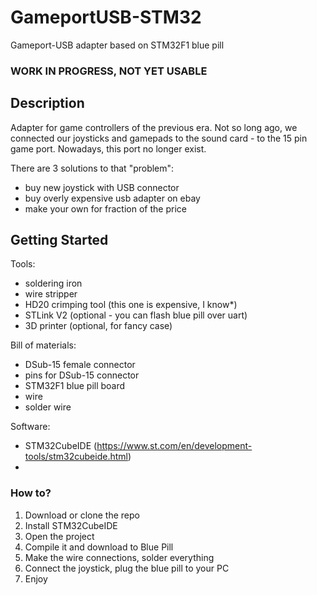 # GameportUSB-STM32
Gameport-USB adapter based on STM32F1 blue pill


### WORK IN PROGRESS, NOT YET USABLE


## Description

Adapter for game controllers of the previous era.
Not so long ago, we connected our joysticks and gamepads to the sound card - to the 15 pin game port.
Nowadays, this port no longer exist. 

There are 3 solutions to that "problem":
- buy new joystick with USB connector
- buy overly expensive usb adapter on ebay
- make your own for fraction of the price



## Getting Started

Tools:
- soldering iron
- wire stripper
- HD20 crimping tool (this one is expensive, I know*)
- STLink V2 (optional - you can flash blue pill over uart) 
- 3D printer (optional, for fancy case)

Bill of materials:
- DSub-15 female connector
- pins for DSub-15 connector
- STM32F1 blue pill board
- wire
- solder wire

Software:
- STM32CubeIDE (https://www.st.com/en/development-tools/stm32cubeide.html)
- 

### How to?

1. Download or clone the repo
2. Install STM32CubeIDE
3. Open the project
4. Compile it and download to Blue Pill
5. Make the wire connections, solder everything
6. Connect the joystick, plug the blue pill to your PC
7. Enjoy
